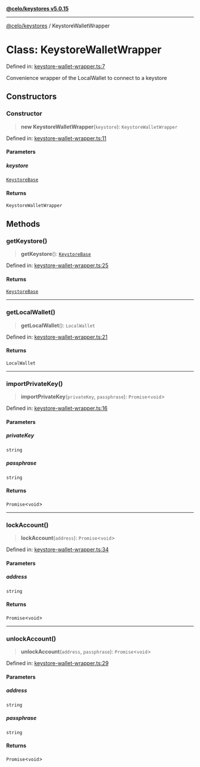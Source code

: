 [**@celo/keystores v5.0.15**](../README.md)

***

[@celo/keystores](../README.md) / KeystoreWalletWrapper

# Class: KeystoreWalletWrapper

Defined in: [keystore-wallet-wrapper.ts:7](https://github.com/celo-org/developer-tooling/blob/master/packages/sdk/keystores/src/keystore-wallet-wrapper.ts#L7)

Convenience wrapper of the LocalWallet to connect to a keystore

## Constructors

### Constructor

> **new KeystoreWalletWrapper**(`keystore`): `KeystoreWalletWrapper`

Defined in: [keystore-wallet-wrapper.ts:11](https://github.com/celo-org/developer-tooling/blob/master/packages/sdk/keystores/src/keystore-wallet-wrapper.ts#L11)

#### Parameters

##### keystore

[`KeystoreBase`](KeystoreBase.md)

#### Returns

`KeystoreWalletWrapper`

## Methods

### getKeystore()

> **getKeystore**(): [`KeystoreBase`](KeystoreBase.md)

Defined in: [keystore-wallet-wrapper.ts:25](https://github.com/celo-org/developer-tooling/blob/master/packages/sdk/keystores/src/keystore-wallet-wrapper.ts#L25)

#### Returns

[`KeystoreBase`](KeystoreBase.md)

***

### getLocalWallet()

> **getLocalWallet**(): `LocalWallet`

Defined in: [keystore-wallet-wrapper.ts:21](https://github.com/celo-org/developer-tooling/blob/master/packages/sdk/keystores/src/keystore-wallet-wrapper.ts#L21)

#### Returns

`LocalWallet`

***

### importPrivateKey()

> **importPrivateKey**(`privateKey`, `passphrase`): `Promise`\<`void`\>

Defined in: [keystore-wallet-wrapper.ts:16](https://github.com/celo-org/developer-tooling/blob/master/packages/sdk/keystores/src/keystore-wallet-wrapper.ts#L16)

#### Parameters

##### privateKey

`string`

##### passphrase

`string`

#### Returns

`Promise`\<`void`\>

***

### lockAccount()

> **lockAccount**(`address`): `Promise`\<`void`\>

Defined in: [keystore-wallet-wrapper.ts:34](https://github.com/celo-org/developer-tooling/blob/master/packages/sdk/keystores/src/keystore-wallet-wrapper.ts#L34)

#### Parameters

##### address

`string`

#### Returns

`Promise`\<`void`\>

***

### unlockAccount()

> **unlockAccount**(`address`, `passphrase`): `Promise`\<`void`\>

Defined in: [keystore-wallet-wrapper.ts:29](https://github.com/celo-org/developer-tooling/blob/master/packages/sdk/keystores/src/keystore-wallet-wrapper.ts#L29)

#### Parameters

##### address

`string`

##### passphrase

`string`

#### Returns

`Promise`\<`void`\>
